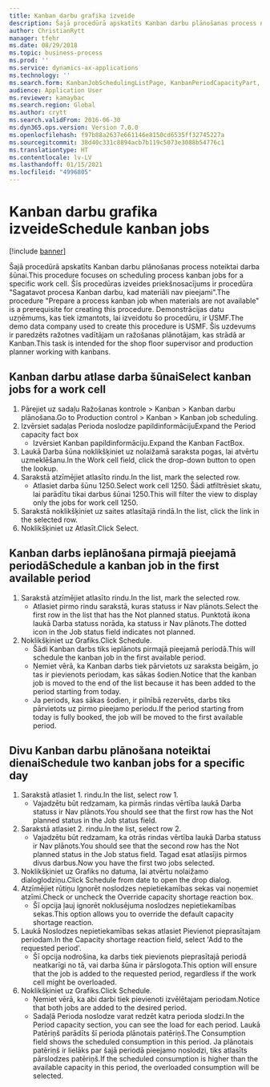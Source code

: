 ```yaml
---
title: Kanban darbu grafika izveide
description: Šajā procedūrā apskatīts Kanban darbu plānošanas process noteiktai darba šūnai.
author: ChristianRytt
manager: tfehr
ms.date: 08/29/2018
ms.topic: business-process
ms.prod: ''
ms.service: dynamics-ax-applications
ms.technology: ''
ms.search.form: KanbanJobSchedulingListPage, KanbanPeriodCapacityPart, SysLookupMultiSelectGrid, KanbanBoardScheduleJobForward
audience: Application User
ms.reviewer: kamaybac
ms.search.region: Global
ms.author: crytt
ms.search.validFrom: 2016-06-30
ms.dyn365.ops.version: Version 7.0.0
ms.openlocfilehash: f97b88a2637e661146e8150cd6535ff32745227a
ms.sourcegitcommit: 38d40c331c8894acb7b119c5073e3088b54776c1
ms.translationtype: HT
ms.contentlocale: lv-LV
ms.lasthandoff: 01/15/2021
ms.locfileid: "4996805"
---
```

# <a name="schedule-kanban-jobs"></a><span data-ttu-id="dc74e-103">Kanban darbu grafika izveide</span><span class="sxs-lookup"><span data-stu-id="dc74e-103">Schedule kanban jobs</span></span>

[!include [banner](../../includes/banner.md)]

<span data-ttu-id="dc74e-104">Šajā procedūrā apskatīts Kanban darbu plānošanas process noteiktai darba šūnai.</span><span class="sxs-lookup"><span data-stu-id="dc74e-104">This procedure focuses on scheduling process kanban jobs for a specific work cell.</span></span> <span data-ttu-id="dc74e-105">Šīs procedūras izveides priekšnosacījums ir procedūra "Sagatavot procesa Kanban darbu, kad materiāli nav pieejami".</span><span class="sxs-lookup"><span data-stu-id="dc74e-105">The procedure "Prepare a process kanban job when materials are not available" is a prerequisite for creating this procedure.</span></span> <span data-ttu-id="dc74e-106">Demonstrācijas datu uzņēmums, kas tiek izmantots, lai izveidotu šo procedūru, ir USMF.</span><span class="sxs-lookup"><span data-stu-id="dc74e-106">The demo data company used to create this procedure is USMF.</span></span> <span data-ttu-id="dc74e-107">Šis uzdevums ir paredzēts ražotnes vadītājam un ražošanas plānotājam, kas strādā ar Kanban.</span><span class="sxs-lookup"><span data-stu-id="dc74e-107">This task is intended for the shop floor supervisor and production planner working with kanbans.</span></span>


## <a name="select-kanban-jobs-for-a-work-cell"></a><span data-ttu-id="dc74e-108">Kanban darbu atlase darba šūnai</span><span class="sxs-lookup"><span data-stu-id="dc74e-108">Select kanban jobs for a work cell</span></span>
1. <span data-ttu-id="dc74e-109">Pārejiet uz sadaļu Ražošanas kontrole > Kanban > Kanban darbu plānošana.</span><span class="sxs-lookup"><span data-stu-id="dc74e-109">Go to Production control > Kanban > Kanban job scheduling.</span></span>
2. <span data-ttu-id="dc74e-110">Izvērsiet sadaļas Perioda noslodze papildinformāciju</span><span class="sxs-lookup"><span data-stu-id="dc74e-110">Expand the Period capacity fact box</span></span>
    * <span data-ttu-id="dc74e-111">Izvērsiet Kanban papildinformāciju.</span><span class="sxs-lookup"><span data-stu-id="dc74e-111">Expand the Kanban FactBox.</span></span>  
3. <span data-ttu-id="dc74e-112">Laukā Darba šūna noklikšķiniet uz nolaižamā saraksta pogas, lai atvērtu uzmeklēšanu.</span><span class="sxs-lookup"><span data-stu-id="dc74e-112">In the Work cell field, click the drop-down button to open the lookup.</span></span>
4. <span data-ttu-id="dc74e-113">Sarakstā atzīmējiet atlasīto rindu.</span><span class="sxs-lookup"><span data-stu-id="dc74e-113">In the list, mark the selected row.</span></span>
    * <span data-ttu-id="dc74e-114">Atlasiet darba šūnu 1250.</span><span class="sxs-lookup"><span data-stu-id="dc74e-114">Select work cell 1250.</span></span> <span data-ttu-id="dc74e-115">Šādi atfiltrēsiet skatu, lai parādītu tikai darbus šūnai 1250.</span><span class="sxs-lookup"><span data-stu-id="dc74e-115">This will filter the view to display only the jobs for work cell 1250.</span></span>  
5. <span data-ttu-id="dc74e-116">Sarakstā noklikšķiniet uz saites atlasītajā rindā.</span><span class="sxs-lookup"><span data-stu-id="dc74e-116">In the list, click the link in the selected row.</span></span>
6. <span data-ttu-id="dc74e-117">Noklikšķiniet uz Atlasīt.</span><span class="sxs-lookup"><span data-stu-id="dc74e-117">Click Select.</span></span>

## <a name="schedule-a-kanban-job-in-the-first-available-period"></a><span data-ttu-id="dc74e-118">Kanban darbs ieplānošana pirmajā pieejamā periodā</span><span class="sxs-lookup"><span data-stu-id="dc74e-118">Schedule a kanban job in the first available period</span></span>
1. <span data-ttu-id="dc74e-119">Sarakstā atzīmējiet atlasīto rindu.</span><span class="sxs-lookup"><span data-stu-id="dc74e-119">In the list, mark the selected row.</span></span>
    * <span data-ttu-id="dc74e-120">Atlasiet pirmo rindu sarakstā, kuras statuss ir Nav plānots.</span><span class="sxs-lookup"><span data-stu-id="dc74e-120">Select the first row in the list that has the Not planned status.</span></span> <span data-ttu-id="dc74e-121">Punktotā ikona laukā Darba statuss norāda, ka statuss ir Nav plānots.</span><span class="sxs-lookup"><span data-stu-id="dc74e-121">The dotted icon in the Job status field indicates not planned.</span></span>  
2. <span data-ttu-id="dc74e-122">Noklikšķiniet uz Grafiks.</span><span class="sxs-lookup"><span data-stu-id="dc74e-122">Click Schedule.</span></span>
    * <span data-ttu-id="dc74e-123">Šādi Kanban darbs tiks ieplānots pirmajā pieejamā periodā.</span><span class="sxs-lookup"><span data-stu-id="dc74e-123">This will schedule the kanban job in the first available period.</span></span>  
    * <span data-ttu-id="dc74e-124">Ņemiet vērā, ka Kanban darbs tiek pārvietots uz saraksta beigām, jo tas ir pievienots periodam, kas sākas šodien.</span><span class="sxs-lookup"><span data-stu-id="dc74e-124">Notice that the kanban job is moved to the end of the list because it has been added to the period starting from today.</span></span>  
    * <span data-ttu-id="dc74e-125">Ja periods, kas sākas šodien, ir pilnībā rezervēts, darbs tiks pārvietots uz pirmo pieejamo periodu.</span><span class="sxs-lookup"><span data-stu-id="dc74e-125">If the period starting from today is fully booked, the job will be moved to the first available period.</span></span>  

## <a name="schedule-two-kanban-jobs-for-a-specific-day"></a><span data-ttu-id="dc74e-126">Divu Kanban darbu plānošana noteiktai dienai</span><span class="sxs-lookup"><span data-stu-id="dc74e-126">Schedule two kanban jobs for a specific day</span></span>
1. <span data-ttu-id="dc74e-127">Sarakstā atlasiet 1. rindu.</span><span class="sxs-lookup"><span data-stu-id="dc74e-127">In the list, select row 1.</span></span>
    * <span data-ttu-id="dc74e-128">Vajadzētu būt redzamam, ka pirmās rindas vērtība laukā Darba statuss ir Nav plānots.</span><span class="sxs-lookup"><span data-stu-id="dc74e-128">You should see that the first row has the Not planned status in the Job status field.</span></span>  
2. <span data-ttu-id="dc74e-129">Sarakstā atlasiet 2. rindu.</span><span class="sxs-lookup"><span data-stu-id="dc74e-129">In the list, select row 2.</span></span>
    * <span data-ttu-id="dc74e-130">Vajadzētu būt redzamam, ka otrās rindas vērtība laukā Darba statuss ir Nav plānots.</span><span class="sxs-lookup"><span data-stu-id="dc74e-130">You should see that the second row has the Not planned status in the Job status field.</span></span> <span data-ttu-id="dc74e-131">Tagad esat atlasījis pirmos divus darbus.</span><span class="sxs-lookup"><span data-stu-id="dc74e-131">Now you have the first two jobs selected.</span></span>  
3. <span data-ttu-id="dc74e-132">Noklikšķiniet uz Grafiks no datuma, lai atvērtu nolaižamo dialoglodziņu.</span><span class="sxs-lookup"><span data-stu-id="dc74e-132">Click Schedule from date to open the drop dialog.</span></span>
4. <span data-ttu-id="dc74e-133">Atzīmējiet rūtiņu Ignorēt noslodzes nepietiekamības sekas vai noņemiet atzīmi.</span><span class="sxs-lookup"><span data-stu-id="dc74e-133">Check or uncheck the Override capacity shortage reaction box.</span></span>
    * <span data-ttu-id="dc74e-134">Šī opcija ļauj ignorēt noklusējuma noslodzes nepietiekamības sekas.</span><span class="sxs-lookup"><span data-stu-id="dc74e-134">This option allows you to override the default capacity shortage reaction.</span></span>  
5. <span data-ttu-id="dc74e-135">Laukā Noslodzes nepietiekamības sekas atlasiet Pievienot pieprasītajam periodam.</span><span class="sxs-lookup"><span data-stu-id="dc74e-135">In the Capacity shortage reaction field, select 'Add to the requested period'.</span></span>
    * <span data-ttu-id="dc74e-136">Šī opcija nodrošina, ka darbs tiek pievienots pieprasītajā periodā neatkarīgi no tā, vai darba šūna ir pārslogota.</span><span class="sxs-lookup"><span data-stu-id="dc74e-136">This option will ensure that the job is added to the requested period, regardless if the work cell might be overloaded.</span></span>  
6. <span data-ttu-id="dc74e-137">Noklikšķiniet uz Grafiks.</span><span class="sxs-lookup"><span data-stu-id="dc74e-137">Click Schedule.</span></span>
    * <span data-ttu-id="dc74e-138">Ņemiet vērā, ka abi darbi tiek pievienoti izvēlētajam periodam.</span><span class="sxs-lookup"><span data-stu-id="dc74e-138">Notice that both jobs are added to the desired period.</span></span>  
    * <span data-ttu-id="dc74e-139">Sadaļā Perioda noslodze varat redzēt katra perioda slodzi.</span><span class="sxs-lookup"><span data-stu-id="dc74e-139">In the Period capacity section, you can see the load for each period.</span></span> <span data-ttu-id="dc74e-140">Laukā Patēriņš parādīts šī perioda plānotais patēriņš.</span><span class="sxs-lookup"><span data-stu-id="dc74e-140">The Consumption field shows the scheduled consumption in this period.</span></span> <span data-ttu-id="dc74e-141">Ja plānotais patēriņš ir lielāks par šajā periodā pieejamo noslodzi, tiks atlasīts pārslodzes patēriņš.</span><span class="sxs-lookup"><span data-stu-id="dc74e-141">If the scheduled consumption is higher than the available capacity in this period, the overloaded consumption will be selected.</span></span>  

